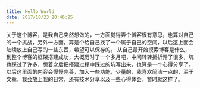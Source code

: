 ```yaml
---
title: Hello World
date: 2017/10/23 20:46:25
---
```

关于这个博客，是我自己突然想做的，一方面觉得弄个博客很有意思，也算对自己的一个挑战，另外一方面，算是个给自己找了一个属于自己的空间，以后这上面会陆续放上自己写的一些东西，希望可以保存的。
从自己最开始摸索博客是什么，到整个博客的框架搭建成功，大概历时了一个多月吧，中间转转折折弄了很多，坑也踩过了许多，想着之后把搭建过程中踩过的坑写出来，也算是一个心得分享了。
以后这里面的内容会慢慢完善，加入一些功能，少量的，我喜欢简洁一点的，至于文章，我会放上我的日常，还有技术分享以及一些心得体会，暂时就这样了。
